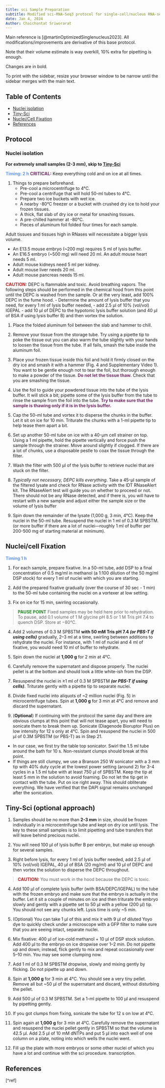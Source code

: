 ```yaml
---
title: sci Sample Preparation
subtitle: Modified sci-RNA-Seq3 protocol for single-cell/nucleus RNA-seq
date: Jan 4, 2024
Author: Chaichontat Sriworarat
---
```


<style>
.critical{
  font-weight: bold;
  color: #702963;
}

.caution{
  font-weight: bold;
  color: #bb2222;
}

.pause{
  font-weight: bold;
  color: #228B22;
}

.timing{
  font-weight: bold;
  color: #6495ED;
}

.sequence{
  font-family: monospace;
}

.buffer{
  font-size: 1.1em;
  font-weight: bold;
}
</style>

Main reference is [@martinOptimizedSinglenucleus2023].
All modifications/improvements are derivative of this base protocol.

Note that their volume estimate is way overkill, 10% extra for pipetting is enough.

Changes are in bold.

To print with the sidebar, resize your browser window to be narrow until the sidebar merges with the main text.

## Table of Contents

- [Nuclei isolation](#nuclei-isolation)
- [Tiny-Sci](#tiny-sci)
- [Nuclei/Cell Fixation](#nucleicell-fixation)
- [References](#references)

## Protocol

### Nuclei isolation

**For extremely small samples (2-3 mm), skip to [Tiny-Sci](#tiny-sci)**

<aside>
<span class="timing">Timing: 2 h</span>
<span class="critical">CRITICAL:</span> Keep everything cold and on ice at all times.<br>
</aside>

1. Things to prepare beforehand.
   - Pre-cool a microcentrifuge to 4°C.
   - Pre-cool a centrifuge that will hold 50-ml tubes to 4°C.
   - Prepare two ice buckets with wet ice.
   - A nearby -80°C freezer or a bucket with crushed dry ice to hold your frozen tissues.
   - A thick, flat slab of dry ice or metal for smashing tissues.
   - A pre-chilled hammer at -80°C.
   - Pieces of aluminum foil folded four times for each sample.
     <aside>
  Adult tissues and tissues high in RNases will necessitate a bigger lysis volume.
   - An E13.5 mouse embryo (~200 mg) requires 5 ml of lysis buffer.
   - An E16.5 embryo (~500 mg) will need 20 ml. An adult mouse heart needs 5 ml.
   - Adult mouse kidneys need 5 ml per kidney.
   - Adult mouse liver needs 20 ml.
   - Adult mouse pancreas needs 15 ml.
   </aside>
<span class="caution">CAUTION:</span> DEPC is flammable and toxic. Avoid breathing vapors. The following steps should be performed in the chemical hood from this point until the DEPC is washed from the sample. Or at the very least, add 100% DEPC in the fume hood.</span>
   - Determine the amount of lysis buffer that you need, for every 1 ml of lysis buffer needed,
     - add 2.5 μl of 10% (vol/vol) IGEPAL
     - add 10 μl of DEPC to the hypotonic lysis buffer solution (and 40 μl of BSA if using lysis buffer B) and then vortex the solution.

1. Place the folded aluminum foil between the slab and hammer to chill.

2. Remove your tissue from the storage tube. Try using a pipette tip to poke the tissue out you can also warm the tube slightly with your hands to loosen the tissue from the tube. If all fails, smash the tube inside the aluminum foil.

3. Place your frozen tissue inside this foil and hold it firmly closed on the dry ice and smash it with a hammer (Fig. 4 and Supplementary Video 1). You want to be gentle enough not to tear the foil, but thorough enough to make a powder of the tissue. <span class="critical">Do not let the tissue thaw.</span> Check that you are smashing the tissue.

4. Use the foil to guide your powdered tissue into the tube of the lysis buffer. It will stick a bit; pipette some of the lysis buffer from the tube to rinse the sample from the foil into the tube. <span class="critical">Try to make sure that the sample is thawing only if it is in the lysis buffer.</span>

5. Cap the 50-ml tube and vortex it to disperse the chunks in the buffer. Let it sit on ice for 10 min. Triturate the chunks with a 1-ml pipette tip to help tease them apart a bit.

6. Set up another 50-ml tube on ice with a 40-μm cell strainer on top. Using a 1 ml pipette, hold the pipette vertically and force push the sample through the strainer. Move around slightly if clogged. If there are a lot of chunks, use a disposable pestle to coax the tissue through the filter.

7. Wash the filter with 500 μl of the lysis buffer to retrieve nuclei that are stuck on the filter.

8. _Typically not necessary, DEPC kills everything_. Take a 45-μl sample of the filtered lysate and check for RNase activity with the IDT RNaseAlert kit. The RNaseAlert test will guide you on whether to proceed or not. There should not be any RNase detected, and if there is, you will have to restart with a new sample and adjust either the sample size or the volume of lysis buffer

10. Spin down the remainder of the lysate (1,000 g, 3 min, 4°C).  Keep the nuclei in the 50-ml tube.  Resuspend the nuclei in 1 ml of 0.3 M SPBSTM. (or more buffer if there are a lot of nuclei—roughly 1 ml of buffer per 200-500 mg of starting material at minimum).


## Nuclei/cell Fixation

<span class="timing">Timing 1 h</span>

1. For each sample, prepare fixative. In a 50-ml tube, add DSP to a final concentration of 0.5 mg/ml in methanol (a 1:100 dilution of the  50 mg/ml DSP stock) for every 1 ml of nuclei with which you are starting.

2. Add the prepared fixative gradually (over the course of 30 sec - 1 min) to the 50-ml tube containing the nuclei on a vortexer at low setting.

3. Fix on ice for 15 min, swirling occasionally.

> <span class="pause">PAUSE POINT</span> Fixed samples may be held here prior to rehydration. To pause, add 0.1 volume of 1 M glycine pH 8.5 or 1 M Tris pH 7.4 to quench DSP. Store at −80°C.

4. Add 2 volumes of 0.3 M SPBSTM **with 50 mM Tris pH 7.4 _(or PBS-T if using cells)_** gradually, 2–3 ml at a time, swirling between additions to rehydrate the nuclei. For instance, with 1 ml of nuclei and 4 ml of fixative, you would need 10 ml of buffer to rehydrate.

5. Spin down the nuclei at **1,000 g** for 2 min at 4°C.

6. Carefully remove the supernatant and dispose properly. The nuclei pellet is at the bottom and should look a little white-ish from the DSP.

7. Resuspend the nuclei in ≥1 ml of 0.3 M SPBSTM **_(or PBS-T if using cells)_**. Triturate gently with a pipette tip to separate nuclei.
 
8. Divide fixed nuclei into aliquots of ~2 million nuclei (Fig. 5) in microcentrifuge tubes. Spin at **1,000 g** for 3 min at 4°C and remove and discard the supernatant.

9. (**Optional**) If continuing with the protocol the same day and there are obvious clumps at this point that will not tease apart, you will need to sonicate them to break them up. Sonicate (Diagenode Bioruptor Plus) on low intensity for 12 s only at 4°C. Spin and resuspend the nuclei in 500 μl of 0.3M SPBSTM (or PBS-T) as in Step 21.

  - In our case, we first try the table top sonicator. Swirl the 1.5 ml tube around the bath for 10 s. Non-resistant clumps should break at this point.
  - If things are still clumpy, we use a Branson 250 W sonicator with a 3 mm tip with 40% duty cycle at the lowest power setting (around 2) for 3-4 cycles in a 1.5 ml tube with at least 750 μl of SPBSTM. Keep the tip at least 5 mm in the solution to avoid foaming. Do not let the tip get in contact with the tube. Put on ice right away. This should obliterate everything. We have verified that the DAPI signal remains unchanged after the sonication.


## Tiny-Sci (optional approach)

1. Samples should be no more than **2-3 mm** in size, should be frozen individually in a microcentrifuge tube and kept on dry ice until lysis. The key to these small samples is to limit pipetting  and tube transfers that will leave behind precious nuclei.

2. You will need 100 μl of lysis buffer B per embryo, but make up enough for several samples.

3. Right before lysis, for every 1 ml of lysis buffer needed, add 2.5 μl of 10% (vol/vol) IGEPAL, 40 μl of BSA (20 mg/ml) and 10 μl of DEPC and then vortex the solution to disperse the DEPC throughout.

> <span class="caution">CAUTION:</span> You must work in the hood because the DEPC is toxic.

4. Add 100 μl of complete lysis buffer (with BSA/DEPC/IGEPAL) to the tube with the frozen embryo and make sure that the embryo is actually in the buffer. Let it sit a couple of minutes on ice and then triturate the embryo slowly and gently with a pipette set to 50 μl with a yellow (200 μl) tip. You should not see any chunks left. Lysis time is only ~5 min.

5. (Optional) You can take 1 μl of this and mix it with 9 μl of diluted Yoyo dye to quickly check under a microscope with a GFP filter to make sure that you are seeing intact, separate nuclei.

6. Mix fixative: 400 μl of ice-cold methanol + 10 μl of DSP stock solution. Add 400 μl to the embryo on ice dropwise over 1–2 min. Do not pipette up and down; instead, flick gently to mix and repeat occasionally over 5–10 min. You may see some clumping now.

7. Add 1 ml of 0.3 M SPBSTM dropwise, slowly and mixing gently by flicking. Do not pipette up and down.

8. Spin at **1,000 g** for 3 min at 4°C. You should see a very tiny pellet. Remove all but ~50 μl of the supernatant and discard, without disturbing the pellet.

9. Add 500 μl of 0.3 M SPBSTM. Set a 1-ml pipette to 100 μl and resuspend by pipetting gently.

10. If you got clumps from fixing, sonicate the tube for 12 s on low at 4°C.

11. Spin again at **1,000 g** for 3 min at 4°C. Carefully remove the supernatant and resuspend the nuclei pellet gently in SPBSTM so that the volume is 42.5 μl. Add 2.5 μl of 10 mM dNTPs and put 5 μl into each well of one column on a plate, noting into which wells the nuclei went.

12. Fill up the plate with more embryos or some other nuclei of which you have a lot and continue with the sci procedure.
transcription.

## References

[^ref]
